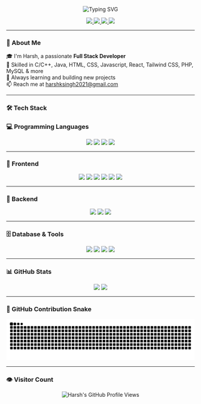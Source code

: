 <!-- GitHub Profile README for Harsh -->

<p align="center">
  <img src="https://readme-typing-svg.demolab.com?font=Fira+Code&size=28&pause=1000&center=true&width=500&lines=Hi+%F0%9F%91%8B%2C+I'm+Harsh!;Full+Stack+Developer;Open+Source+Contributor" alt="Typing SVG" />
</p>

<p align="center">
  <a href="https://www.linkedin.com/in/harshsingh2/" target="_blank">
    <img src="https://img.shields.io/badge/LinkedIn-0A66C2?logo=linkedin&logoColor=white&style=for-the-badge" />
  </a>
  <a href="https://x.com/harsh_sing98837?t=T-9NT4KzdbPUaV4lVj4yXQ&s=09" target="_blank">
    <img src="https://img.shields.io/badge/Twitter-1DA1F2?logo=twitter&logoColor=white&style=for-the-badge" />
  </a>
  <a href="https://www.instagram.com/harshsinghrajput2/" target="_blank">
    <img src="https://img.shields.io/badge/Instagram-C13584?logo=instagram&logoColor=white&style=for-the-badge" />
  </a>
  <a href="https://www.facebook.com/profile.php?id=100015544388407" target="_blank">
    <img src="https://img.shields.io/badge/Facebook-1877F2?logo=facebook&logoColor=white&style=for-the-badge" />
  </a>
</p>


---

### 💫 About Me

🎓 I'm Harsh, a passionate **Full Stack Developer**  
💼 Skilled in C/C++, Java, HTML, CSS, Javascript, React, Tailwind CSS, PHP, MySQL & more  
🌱 Always learning and building new projects  
📫 Reach me at [harshksingh2021@gmail.com](mailto:harshksingh2021@gmail.com)


---

### 🛠️ Tech Stack

### 💻 Programming Languages

<p align="center">
  <img src="https://img.shields.io/badge/C/C++-00599C?style=for-the-badge&logo=cplusplus&logoColor=white" />
  <img src="https://img.shields.io/badge/Java-ED8B00?style=for-the-badge&logo=java&logoColor=white" />
  <img src="https://img.shields.io/badge/JavaScript-F7DF1E?style=for-the-badge&logo=javascript&logoColor=black" />
  <img src="https://img.shields.io/badge/PHP-777BB4?style=for-the-badge&logo=php&logoColor=white" />
</p>

---

### 🎨 Frontend

<p align="center">
  <img src="https://img.shields.io/badge/HTML5-E34F26?style=for-the-badge&logo=html5&logoColor=white" />
  <img src="https://img.shields.io/badge/CSS3-1572B6?style=for-the-badge&logo=css3&logoColor=white" />
  <img src="https://img.shields.io/badge/Bootstrap-7952B3?style=for-the-badge&logo=bootstrap&logoColor=white" />
  <img src="https://img.shields.io/badge/TailwindCSS-38B2AC?style=for-the-badge&logo=tailwind-css&logoColor=white" />
  <img src="https://img.shields.io/badge/React-61DAFB?style=for-the-badge&logo=react&logoColor=black" />
  <img src="https://img.shields.io/badge/Next.js-000000?style=for-the-badge&logo=nextdotjs&logoColor=white" />
</p>

---

### 🧠 Backend

<p align="center">
  <img src="https://img.shields.io/badge/Laravel-F55247?style=for-the-badge&logo=laravel&logoColor=white" />
  <img src="https://img.shields.io/badge/Node.js-339933?style=for-the-badge&logo=nodedotjs&logoColor=white" />
  <img src="https://img.shields.io/badge/Express.js-000000?style=for-the-badge&logo=express&logoColor=white" />
</p>

---

### 🗄️ Database & Tools

<p align="center">
  <img src="https://img.shields.io/badge/MySQL-4479A1?style=for-the-badge&logo=mysql&logoColor=white" />
  <img src="https://img.shields.io/badge/MongoDB-4EA94B?style=for-the-badge&logo=mongodb&logoColor=white" />
  <img src="https://img.shields.io/badge/GitHub-181717?style=for-the-badge&logo=github&logoColor=white" />
  <img src="https://img.shields.io/badge/VSCode-007ACC?style=for-the-badge&logo=visual-studio-code&logoColor=white" />
</p>


---

### 📊 GitHub Stats

<p align="center">
  <img src="https://github-readme-stats.vercel.app/api?username=Harshksingh1&show_icons=true&theme=tokyonight" height="180px"/>
  <img src="https://github-readme-stats.vercel.app/api/top-langs/?username=Harshksingh1&layout=compact&theme=tokyonight" height="180px"/>
</p>

---

### 🐍 GitHub Contribution Snake

<p align="center">
  <img src="https://raw.githubusercontent.com/Harshksingh1/Harshksingh1/output/github-contribution-grid-snake.svg" alt="snake gif" />
</p>

---

### 👁️ Visitor Count

<p align="center">
  <img src="https://komarev.com/ghpvc/?username=Harshksingh1&label=Profile+Views&color=blue&style=flat" alt="Harsh's GitHub Profile Views" />
</p>

